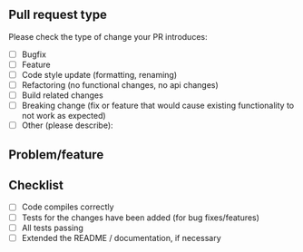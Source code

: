 ## Pull request type
Please check the type of change your PR introduces:
- [ ] Bugfix
- [ ] Feature
- [ ] Code style update (formatting, renaming)
- [ ] Refactoring (no functional changes, no api changes)
- [ ] Build related changes
- [ ] Breaking change (fix or feature that would cause existing functionality to not work as expected)
- [ ] Other (please describe):

## Problem/feature

## Checklist
- [ ] Code compiles correctly
- [ ] Tests for the changes have been added (for bug fixes/features)
- [ ] All tests passing
- [ ] Extended the README / documentation, if necessary
